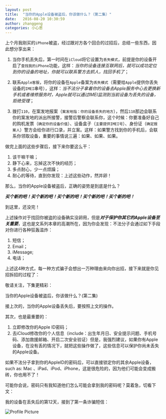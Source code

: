 ```yaml
---
layout: post
title:  "当你的Apple设备被盗后，你该做什么？（第二集）"
date:   2016-08-20 10:30:59
author: zhanggeng
categories: 小心思
---
```



上个月我刚买的`iPhone`被盗，经过跟对方各个回合的过招后，总结一些东西，因此想分享出来：

1. 当你手机丢失后，第一时间在`iCloud`将它设置为`丢失模式`，前提是你的设备开启了`查找我的iPhone`功能，这样：*当你的设备连接互联网后，就可以成功定位到你的设备的地址，你就可以联系警方去抓人，找回手机了*；

2. 联系`Apple客服`，将你的设备在`Apple`备案为`丢失模式`（需要给`Apple`提供你丢失设备的`IMEI`串号），这样：*当不法分子拿着你的设备去Apple服务中心去更换新手机或者维修服务时，Apple就可以通过IMEI监测到当前设备为丢失的设备，拒绝受理*；

3. 拨打`110`，在案发地报案（`案发地指：你的设备丢失的地方`），然后`110`那边会联系你的案发地的派出所接警，接警后警察会联系你，这个时候：你要准备好自己的购机发票（`确定你的设备价值`）、设备盒子（`主要提供IMEI号`）、身份证（`确定报案人`）警方会给你进行口录，并立案。这样：如果警方找到你的手机后，会联系你领取设备，重要的事情说三遍：如果、如果、如果。

做完上面的这些步骤后，接下来你要这么干：

1. 该干嘛干嘛；
2. 静下心来，忘掉这次不快的经历；
3. 多点耐心，少一点烦躁；
4. 耐心的等待，直到你发现：上述这些动作，然并卵！

那么，当你的Apple设备被盗后，正确的姿势是到底是什么？

***买个新的吧！买个新的吧！买个新的吧！买个新的吧！买个新的吧！***









到这里，还没完！

上述操作对于找回你被盗的设备确实没卵用，但是***对于保护你其它的Apple设备至关重要***，这也是文系列本章的高潮所在，因为你会发现：不法分子会通过如下手段对你进行各种狂轰滥炸：

1. 短信；
2. Email；
3. iMessage;
4. 电话；

上述这4种方式，每一种方式骗子会想出一万种理由来向你出招，接下来就是你见招拆招的过程了：

敬请关注，下集更精彩：

当你的Apple设备被盗后，你该做什么？(第二集)




接上次的，当你的Apple设备丢失后，要按照上文的操作。

其次，也是最重要的：

1. 立即修改你的Apple ID密码；
2. 去iCloud修改你的个人信息（include：出生年月日、安全提示问题、手机号码、添加救援邮箱、开启二次安全验证）但是，我强烈建议，如果你有Apple设备，在没有丢的情况下，就把这些操作做了，这些信息可以保护你尚未丢失的Apple设备。

如果不法分子拿到你的AppleID的密码后，可以直接锁定你的其余Apple设备，such as: Mac 、iPad、iPod、iPhone，这是很危险的，因为他们可能会变成搬砖，你也用不了！

可能你会说，密码只有我知道他们怎么可能会拿到我的密码呢？莫着急，切看下文：


我的设备在丢失后的第12天，接到了第一条诈骗短信：

<img src="{{ site.baseurl }}/assets/losg/lose_msg_1.jpg" title="Profile Picture" class="profile">

